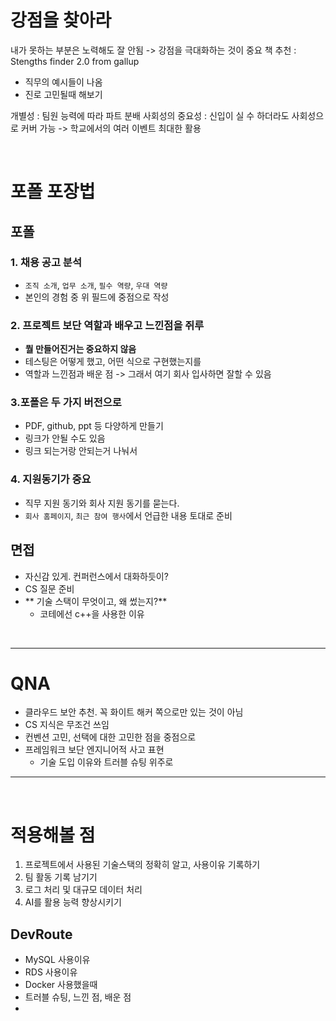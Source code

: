 # 강점을 찾아라
내가 못하는 부분은 노력해도 잘 안됨 -> 강점을 극대화하는 것이 중요
책 추천 : Stengths finder 2.0 from gallup
  - 직무의 예시들이 나옴
  - 진로 고민될때 해보기

개별성 : 팀원 능력에 따라 파트 분배
사회성의 중요성 : 신입이 실 수 하더라도 사회성으로 커버 가능 -> 학교에서의 여러 이벤트 최대한 활용

<br/>

# 포폴 포장법
## 포폴
### 1. 채용 공고 분석
- `조직 소개`, `업무 소개`, `필수 역량`, `우대 역량`
- 본인의 경험 중 위 필드에 중점으로 작성

### 2. 프로젝트 보단 역할과 배우고 느낀점을 쥐루
  - **뭘 만들어진거는 중요하지 않음**
  - 테스팅은 어떻게 했고, 어떤 식으로 구현했는지를
  - 역할과 느낀점과 배운 점 -> 그래서 여기 회사 입사하면 잘할 수 있음

### 3.포폴은 두 가지 버전으로
  - PDF, github, ppt 등 다양하게 만들기
  - 링크가 안될 수도 있음
  - 링크 되는거랑 안되는거 나눠서

### 4. 지원동기가 중요
  - 직무 지원 동기와 회사 지원 동기를 묻는다.
  - `회사 홈페이지`, `최근 참여 행사`에서 언급한 내용 토대로 준비

## 면접
  - 자신감 있게. 컨퍼런스에서 대화하듯이?
  - CS 질문 준비
  - ** 기술 스택이 무엇이고, 왜 썼는지?**
    - 코테에선 c++을 사용한 이유 

<br/>

***

# QNA
- 클라우드 보안 추천. 꼭 화이트 해커 쪽으로만 있는 것이 아님
- CS 지식은 무조건 쓰임
- 컨벤션 고민, 선택에 대한 고민한 점을 중점으로
- 프레임워크 보단 엔지니어적 사고 표현
  - 기술 도입 이유와 트러블 슈팅 위주로

***

<br/>

# 적용해볼 점
1. 프로젝트에서 사용된 기술스택의 정확히 알고, 사용이유 기록하기
2. 팀 활동 기록 남기기
3. 로그 처리 및 대규모 데이터 처리
4. AI를 활용 능력 향상시키기 

## DevRoute
- MySQL 사용이유
- RDS 사용이유
- Docker 사용했을때
- 트러블 슈팅, 느낀 점, 배운 점
- 
